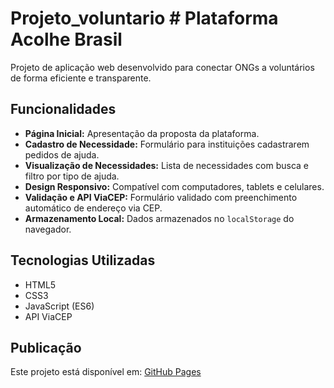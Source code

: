 # Projeto_voluntario # Plataforma Acolhe Brasil

Projeto de aplicação web desenvolvido para conectar ONGs a voluntários de forma eficiente e transparente.

## Funcionalidades

- **Página Inicial:** Apresentação da proposta da plataforma.
- **Cadastro de Necessidade:** Formulário para instituições cadastrarem pedidos de ajuda.
- **Visualização de Necessidades:** Lista de necessidades com busca e filtro por tipo de ajuda.
- **Design Responsivo:** Compatível com computadores, tablets e celulares.
- **Validação e API ViaCEP:** Formulário validado com preenchimento automático de endereço via CEP.
- **Armazenamento Local:** Dados armazenados no `localStorage` do navegador.

## Tecnologias Utilizadas

- HTML5
- CSS3
- JavaScript (ES6)
- API ViaCEP


## Publicação

Este projeto está disponível em: [GitHub Pages](https://uzzipl.github.io/Projeto_voluntario/index.html)
